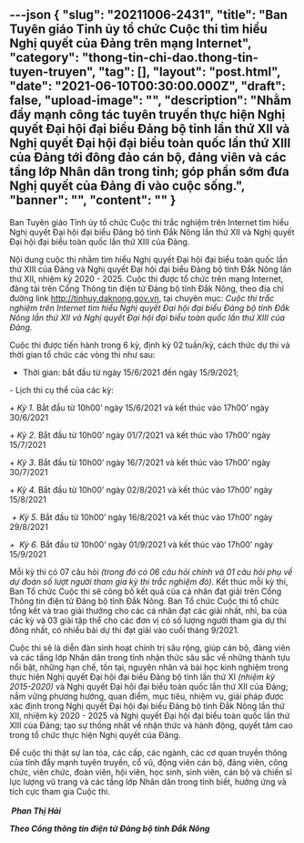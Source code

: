 ---json
{
    "slug": "20211006-2431",
    "title": "Ban Tuyên giáo Tỉnh ủy tổ chức Cuộc thi tìm hiểu Nghị quyết của Đảng trên mạng Internet",
    "category": "thong-tin-chi-dao.thong-tin-tuyen-truyen",
    "tag": [],
    "layout": "post.html",
    "date": "2021-06-10T00:30:00.000Z",
    "draft": false,
    "upload-image": "",
    "description": "Nhằm đẩy mạnh công tác tuyên truyền thực hiện Nghị quyết Đại hội đại biểu Đảng bộ tỉnh lần thứ XII và Nghị quyết Đại hội đại biểu toàn quốc lần thứ XIII của Đảng tới đông đảo cán bộ, đảng viên và các tầng lớp Nhân dân trong tỉnh; góp phần sớm đưa Nghị quyết của Đảng đi vào cuộc sống.",
    "banner": "",
    "__content__": ""
}
---
<p>Ban Tuy&ecirc;n gi&aacute;o Tỉnh ủy tổ chức Cuộc thi trắc nghiệm tr&ecirc;n Internet<strong>&nbsp;</strong>t&igrave;m hiểu Nghị quyết Đại hội đại biểu Đảng bộ tỉnh Đắk N&ocirc;ng lần thứ XII v&agrave; Nghị quyết Đại hội đại biểu to&agrave;n quốc lần thứ XIII của Đảng.</p>

<p>Nội dung cuộc thi nhằm t&igrave;m hiểu Nghị quyết Đại hội đại biểu to&agrave;n quốc lần thứ XIII của Đảng v&agrave; Nghị quyết Đại hội đại biểu Đảng bộ tỉnh Đắk N&ocirc;ng lần thứ XII, nhiệm kỳ 2020 - 2025. Cuộc thi được tổ chức tr&ecirc;n mạng Internet, đăng tải tr&ecirc;n Cổng Th&ocirc;ng tin điện tử Đảng bộ tỉnh Đắk N&ocirc;ng, theo địa chỉ đường link&nbsp;<a href="http://tinhuy.daknong.gov.vn/">http://tinhuy.daknong.gov.vn</a>, tại chuy&ecirc;n mục:&nbsp;<em>Cuộc thi trắc nghiệm tr&ecirc;n Internet t&igrave;m hiểu Nghị quyết Đại hội đại biểu Đảng bộ tỉnh Đắk N&ocirc;ng lần thứ XII v&agrave; Nghị quyết Đại hội đại biểu to&agrave;n quốc lần thứ XIII của Đảng.</em></p>

<p>Cuộc thi được tiến h&agrave;nh trong 6 kỳ, định kỳ 02 tuần/kỳ, c&aacute;ch thức dự thi v&agrave; thời gian tổ chức c&aacute;c v&ograve;ng thi như sau:</p>

<ul>
	<li>Thời gian: bắt đầu từ ng&agrave;y 15/6/2021 đến ng&agrave;y 15/9/2021;</li>
</ul>

<p>- Lịch thi cụ thể của c&aacute;c kỳ:</p>

<p>+&nbsp;<em>Kỳ 1</em><em>.</em>&nbsp;Bắt đầu từ 10h00&rsquo; ng&agrave;y 15/6/2021 v&agrave; kết th&uacute;c v&agrave;o 17h00&rsquo; ng&agrave;y 30/6/2021</p>

<p>+&nbsp;<em>Kỳ&nbsp;</em><em>2</em>. Bắt đầu từ 10h00&rsquo; ng&agrave;y 01/7/2021 v&agrave; kết th&uacute;c v&agrave;o 17h00&rsquo; ng&agrave;y 15/7/2021</p>

<p>+&nbsp;<em>Kỳ</em><em>&nbsp;3</em>. Bắt đầu từ 10h00&rsquo; ng&agrave;y 16/7/2021 v&agrave; kết th&uacute;c v&agrave;o 17h00&rsquo; ng&agrave;y 30/7/2021</p>

<p>+&nbsp;<em>Kỳ&nbsp;</em><em>4</em><em>.</em><em>&nbsp;</em>Bắt đầu từ 10h00&rsquo; ng&agrave;y 02/8/2021 v&agrave; kết th&uacute;c v&agrave;o 17h00&rsquo; ng&agrave;y 15/8/2021</p>

<p><em>&nbsp;</em><em>+&nbsp;</em><em>Kỳ&nbsp;</em><em>5</em><em>.</em>&nbsp;Bắt đầu từ 10h00&rsquo; ng&agrave;y 16/8/2021 v&agrave; kết th&uacute;c v&agrave;o 17h00&rsquo; ng&agrave;y 29/8/2021</p>

<p><em>+&nbsp;</em><em>&nbsp;Kỳ&nbsp;</em><em>6</em><em>.</em>&nbsp;Bắt đầu từ 10h00&rsquo; ng&agrave;y 01/9/2021 v&agrave; kết th&uacute;c v&agrave;o 17h00&rsquo; ng&agrave;y 15/9/2021</p>

<p>Mỗi kỳ thi c&oacute; 07 c&acirc;u hỏi&nbsp;<em>(trong đ&oacute; c&oacute; 06</em><em>&nbsp;c&acirc;u hỏi ch&iacute;nh v&agrave; 01 c&acirc;u hỏi phụ về dự đo&aacute;n số lượt người tham gia kỳ thi trắc nghiệm đ&oacute;)</em>. Kết th&uacute;c mỗi kỳ thi, Ban Tổ chức Cuộc thi sẽ c&ocirc;ng bố kết quả của c&aacute; nh&acirc;n đạt giải tr&ecirc;n Cổng Th&ocirc;ng tin điện tử Đảng bộ tỉnh Đắk N&ocirc;ng. Ban Tổ chức Cuộc thi tổ chức tổng kết v&agrave; trao giải thưởng cho c&aacute;c c&aacute; nh&acirc;n đạt c&aacute;c giải nhất, nh&igrave;, ba của c&aacute;c kỳ v&agrave; 03 giải tập thể cho c&aacute;c đơn vị c&oacute; số lượng người tham gia dự thi đ&ocirc;ng nhất, c&oacute; nhiều b&agrave;i dự thi đạt giải v&agrave;o cuối th&aacute;ng 9/2021.</p>

<p>Cuộc thi sẽ l&agrave; diễn đ&agrave;n sinh hoạt ch&iacute;nh trị s&acirc;u rộng, gi&uacute;p c&aacute;n bộ, đảng vi&ecirc;n v&agrave; c&aacute;c tầng lớp Nh&acirc;n d&acirc;n trong tỉnh nhận thức s&acirc;u sắc về những th&agrave;nh tựu nổi bật, những hạn chế, tồn tại, nguy&ecirc;n nh&acirc;n v&agrave; b&agrave;i học kinh nghiệm trong thực hiện Nghị quyết Đại hội đại biểu Đảng bộ tỉnh lần thứ XI&nbsp;<em>(nhiệm kỳ 2015-2020)</em>&nbsp;v&agrave; Nghị quyết Đại hội đại biểu to&agrave;n quốc lần thứ XII của Đảng; nắm vững phương hướng, quan điểm, mục ti&ecirc;u, nhiệm vụ, giải ph&aacute;p được x&aacute;c định trong Nghị quyết Đại hội đại biểu Đảng bộ tỉnh Đắk N&ocirc;ng lần thứ XII, nhiệm kỳ 2020 - 2025 v&agrave; Nghị quyết Đại hội đại biểu to&agrave;n quốc lần thứ XIII của Đảng; tạo sự thống nhất về nhận thức v&agrave; h&agrave;nh động, quyết t&acirc;m cao trong tổ chức thực hiện Nghị quyết của Đảng.</p>

<p>Để cuộc thi thật sự lan tỏa, c&aacute;c cấp, c&aacute;c ng&agrave;nh, c&aacute;c cơ quan truyền th&ocirc;ng của tỉnh<strong>&nbsp;</strong>đẩy mạnh tuy&ecirc;n truyền, cổ vũ, động vi&ecirc;n c&aacute;n bộ, đảng vi&ecirc;n, c&ocirc;ng chức, vi&ecirc;n chức, đo&agrave;n vi&ecirc;n, hội vi&ecirc;n, học sinh, sinh vi&ecirc;n, c&aacute;n bộ v&agrave; chiến sĩ lực lượng vũ trang v&agrave; c&aacute;c tầng lớp Nh&acirc;n d&acirc;n trong tỉnh biết, hưởng ứng v&agrave; t&iacute;ch cực tham gia Cuộc thi. &nbsp;<br />
<br />
<strong>&nbsp;<em>Phan Thị Hải</em></strong></p>

<p><strong><em>Theo Cổng th&ocirc;ng tin điện tử Đảng bộ tỉnh Đắk N&ocirc;ng</em></strong></p>

<p>&nbsp;</p>
